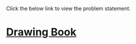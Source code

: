 Click the below link to view the problem statement.

# [Drawing Book](https://www.hackerrank.com/challenges/drawing-book/problem)

